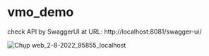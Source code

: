 # vmo_demo
check API by SwaggerUI at URL: http://localhost:8081/swagger-ui/

![Chụp web_2-8-2022_95855_localhost](https://user-images.githubusercontent.com/54592412/182282505-dd1cf741-94ce-42cf-aaae-e27ea916b423.jpeg)
